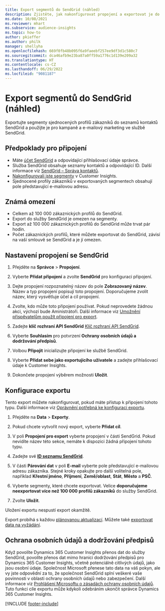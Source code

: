 ```yaml
---
title: Export segmentů do SendGrid (náhled)
description: Zjistěte, jak nakonfigurovat propojení a exportovat je do SendGrid.
ms.date: 10/08/2021
ms.reviewer: mhart
ms.subservice: audience-insights
ms.topic: how-to
author: pkieffer
ms.author: philk
manager: shellyha
ms.openlocfilehash: 669f0fb48b095f6a9faeebf257ee9df3d1c580c7
ms.sourcegitcommit: dca46afb9e23ba87a0ff59a1776c1d139e209a32
ms.translationtype: HT
ms.contentlocale: cs-CZ
ms.lasthandoff: 06/29/2022
ms.locfileid: "9081187"
---
```

# <a name="export-segments-to-sendgrid-preview"></a>Export segmentů do SendGrid (náhled)

Exportujte segmenty sjednocených profilů zákazníků do seznamů kontaktů SendGrid a použijte je pro kampaně a e-mailový marketing ve službě SendGrid. 

## <a name="prerequisites-for-a-connection"></a>Předpoklady pro připojení

-   Máte [účet SendGrid](https://sendgrid.com/) a odpovídající přihlašovací údaje správce.
-   Služba SendGrid obsahuje seznamy kontaktů a odpovídající ID. Další informace viz [SendGrid – Správa kontaktů](https://sendgrid.com/docs/ui/managing-contacts/create-and-manage-contacts/#manage-contacts).
-   [Nakonfigurovali jste segmenty](segments.md) v Customer Insights.
-   Sjednocené profily zákazníků v exportovaných segmentech obsahují pole představující e-mailovou adresu.

## <a name="known-limitations"></a>Známá omezení

- Celkem až 100 000 zákaznických profilů do SendGrid.
- Export do služby SendGrid je omezen na segmenty.
- Export až 100 000 zákaznických profilů do SendGrid může trvat pár hodin. 
- Počet zákaznických profilů, které můžete exportovat do SendGrid, závisí na vaší smlouvě se SendGrid a je jí omezen.

## <a name="set-up-connection-to-sendgrid"></a>Nastavení propojení se SendGrid

1. Přejděte na **Správce** > **Propojení**.

1. Vyberte **Přidat připojení** a zvolte **SendGrid** pro konfiguraci připojení.

1. Dejte propojení rozpoznatelný název do pole **Zobrazovaný název**. Název a typ propojení popisují toto propojení. Doporučujeme zvolit název, který vysvětluje účel a cíl propojení.

1. Zvolte, kdo může toto připojení používat. Pokud neprovedete žádnou akci, výchozí bude Aministrátoři. Další informace viz [Umožnění přispěvatelům použít připojení pro export](connections.md#allow-contributors-to-use-a-connection-for-exports).

1. Zadejte **klíč rozhraní API SendGrid** [Klíč rozhraní API SendGrid](https://sendgrid.com/docs/ui/account-and-settings/api-keys/).

1. Vyberte **Souhlasím** pro potvrzení **Ochrany osobních údajů a dodržování předpisů**.

1. Volbou **Připojit** inicializujte připojení ke službě SendGrid.

1. Vyberte **Přidat sebe jako exportujícího uživatele** a zadejte přihlašovací údaje k Customer Insights.

1. Dokončete propojení výběrem možnosti **Uložit**.

## <a name="configure-an-export"></a>Konfigurace exportu

Tento export můžete nakonfigurovat, pokud máte přístup k připojení tohoto typu. Další informace viz [Oprávnění potřebná ke konfiguraci exportu](export-destinations.md#set-up-a-new-export).

1. Přejděte na **Data** > **Exporty**.

1. Pokud chcete vytvořit nový export, vyberte **Přidat cíl**.

1. V poli **Propojení pro export** vyberte propojení v části SendGrid. Pokud nevidíte název této sekce, nemáte k dispozici žádná připojení tohoto typu.

1. Zadejte své **[ID seznamu SendGrid](https://sendgrid.com/docs/ui/managing-contacts/create-and-manage-contacts/#manage-contacts)**.

1. V části **Párování dat** v poli **E-mail** vyberte pole představující e-mailovou adresu zákazníka. Stejné kroky opakujte pro další volitelná pole, například **Křestní jméno**, **Příjmení**, **Země/oblast**, **Stát**, **Město** a **PSČ**.

1. Vyberte segmenty, které chcete exportovat. Velice **doporučujeme neexportovat více než 100 000 profilů zákazníků** do služby SendGrid. 

1. Zvolte **Uložit**.

Uložení exportu nespustí export okamžitě.

Export probíhá s každou [plánovanou aktualizací](system.md#schedule-tab). Můžete také [exportovat data na vyžádání](export-destinations.md#run-exports-on-demand). 

## <a name="data-privacy-and-compliance"></a>Ochrana osobních údajů a dodržování předpisů

Když povolíte Dynamics 365 Customer Insights přenos dat do služby SendGrid, povolíte přenos dat mimo hranici dodržování předpisů pro Dynamics 365 Customer Insights, včetně potenciálně citlivých údajů, jako jsou osobní údaje. Společnost Microsoft přenese tato data na váš pokyn, ale vy jste odpovědní za to, že společnost SendGrid splní veškeré vaše povinnosti v oblasti ochrany osobních údajů nebo zabezpečení. Další informace viz [Prohlášení Microsoftu o zásadách ochrany osobních údajů](https://go.microsoft.com/fwlink/?linkid=396732).
Tuto funkci cíle exportu může kdykoli odebráním ukončit správce Dynamics 365 Customer Insights.


[!INCLUDE [footer-include](includes/footer-banner.md)]
